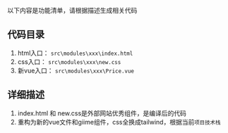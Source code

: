 以下内容是功能清单，请根据描述生成相关代码

## 代码目录

1. html入口： `src\modules\xxx\index.html`
2. css入口： `src\modules\xxx\new.css`
3. 新vue入口： `src\modules\xxx\Price.vue`

## 详细描述

1. index.html 和 new.css是外部网站优秀组件，是编译后的代码
2. 重构为新的vue文件和giime组件，css全换成tailwind，根据当前`项目技术栈`
